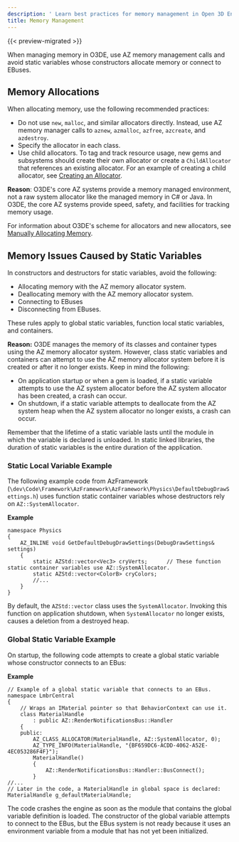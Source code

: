 ```yaml
---
description: ' Learn best practices for memory management in Open 3D Engine. '
title: Memory Management
---
```


{{< preview-migrated >}}

When managing memory in O3DE, use AZ memory management calls and avoid static variables whose constructors allocate memory or connect to EBuses\.

## Memory Allocations

When allocating memory, use the following recommended practices:
+ Do not use `new`, `malloc`, and similar allocators directly\. Instead, use AZ memory manager calls to `aznew`, `azmalloc`, `azfree`, `azcreate`, and `azdestroy`\.
+ Specify the allocator in each class\.
+ Use child allocators\. To tag and track resource usage, new gems and subsystems should create their own allocator or create a `ChildAllocator` that references an existing allocator\. For an example of creating a child allocator, see [Creating an Allocator](/docs/userguide/programming/memory/allocators#memory-allocators-creating-an-allocator)\.

**Reason**: O3DE's core AZ systems provide a memory managed environment, not a raw system allocator like the managed memory in C\# or Java\. In O3DE, the core AZ systems provide speed, safety, and facilities for tracking memory usage\.

For information about O3DE's scheme for allocators and new allocators, see [Manually Allocating Memory](/docs/userguide/programming/memory/allocators#memory-allocators-manually-allocating-memory)\.

## Memory Issues Caused by Static Variables

In constructors and destructors for static variables, avoid the following:
+ Allocating memory with the AZ memory allocator system\.
+ Deallocating memory with the AZ memory allocator system\.
+ Connecting to EBuses
+ Disconnecting from EBuses\.

These rules apply to global static variables, function local static variables, and containers\.

**Reason:** O3DE manages the memory of its classes and container types using the AZ memory allocator system\. However, class static variables and containers can attempt to use the AZ memory allocator system before it is created or after it no longer exists\. Keep in mind the following:
+ On application startup or when a gem is loaded, if a static variable attempts to use the AZ system allocator before the AZ system allocator has been created, a crash can occur\.
+ On shutdown, if a static variable attempts to deallocate from the AZ system heap when the AZ system allocator no longer exists, a crash can occur\.

Remember that the lifetime of a static variable lasts until the module in which the variable is declared is unloaded\. In static linked libraries, the duration of static variables is the entire duration of the application\.

### Static Local Variable Example

The following example code from AzFramework \(`\dev\Code\Framework\AzFramework\AzFramework\Physics\DefaultDebugDrawSettings.h`\) uses function static container variables whose destructors rely on `AZ::SystemAllocator`\.

**Example**

```
namespace Physics
{
    AZ_INLINE void GetDefaultDebugDrawSettings(DebugDrawSettings& settings)
    {
        static AZStd::vector<Vec3> cryVerts;      // These function static container variables use AZ::SystemAllocator.
        static AZStd::vector<ColorB> cryColors;
        //...
    }
}
```

By default, the `AZStd::vector` class uses the `SystemAllocator`\. Invoking this function on application shutdown, when `SystemAllocator` no longer exists, causes a deletion from a destroyed heap\.

### Global Static Variable Example 

On startup, the following code attempts to create a global static variable whose constructor connects to an EBus:

**Example**

```
// Example of a global static variable that connects to an EBus.
namespace LmbrCentral
{
    // Wraps an IMaterial pointer so that BehaviorContext can use it.
    class MaterialHandle
        : public AZ::RenderNotificationsBus::Handler
    {
    public:
        AZ_CLASS_ALLOCATOR(MaterialHandle, AZ::SystemAllocator, 0);
        AZ_TYPE_INFO(MaterialHandle, "{BF659DC6-ACDD-4062-A52E-4EC053286F4F}");
        MaterialHandle()
        {
            AZ::RenderNotificationsBus::Handler::BusConnect();
        }
//...
// Later in the code, a MaterialHandle in global space is declared:
MaterialHandle g_defaultMaterialHandle;
```

The code crashes the engine as soon as the module that contains the global variable definition is loaded\. The constructor of the global variable attempts to connect to the EBus, but the EBus system is not ready because it uses an environment variable from a module that has not yet been initialized\.
